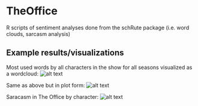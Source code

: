 # TheOffice
R scripts of sentiment analyses done from the schRute package (i.e. word clouds, sarcasm analysis)

## Example results/visualizations

Most used words by all characters in the show for all seasons visualized as a wordcloud:
![alt text](https://twitter.com/steministemily/status/1213541538518720513/photo/2)

Same as above but in plot form:
![alt text](https://twitter.com/steministemily/status/1213541538518720513/photo/3)

Saracasm in The Office by character:
![alt text](https://pbs.twimg.com/media/EN2WMCgX0AANKWV?format=jpg&name=small)


